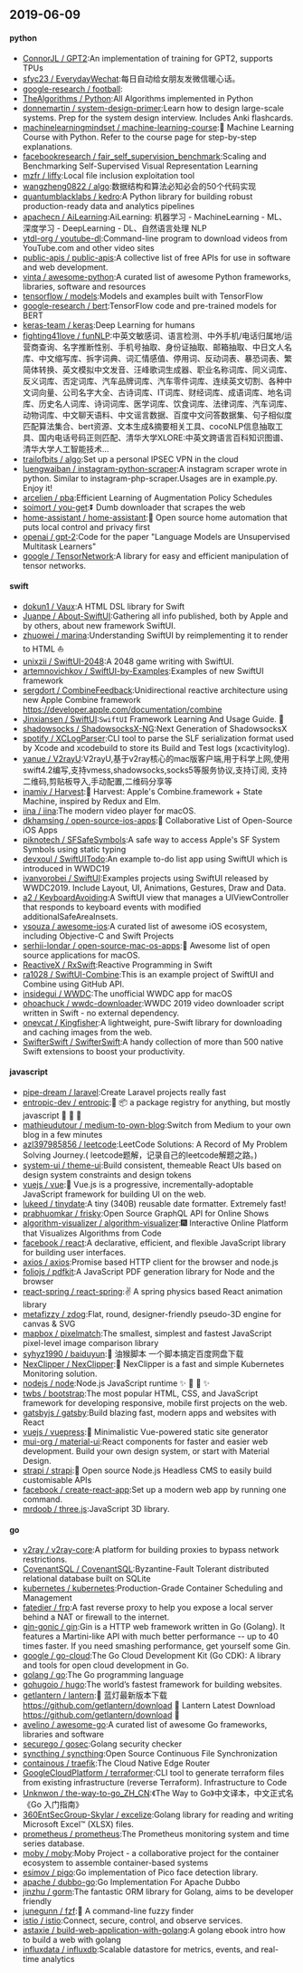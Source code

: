 ## 2019-06-09

#### python
* [ConnorJL / GPT2](https://github.com/ConnorJL/GPT2):An implementation of training for GPT2, supports TPUs
* [sfyc23 / EverydayWechat](https://github.com/sfyc23/EverydayWechat):每日自动给女朋友发微信暖心话。
* [google-research / football](https://github.com/google-research/football):
* [TheAlgorithms / Python](https://github.com/TheAlgorithms/Python):All Algorithms implemented in Python
* [donnemartin / system-design-primer](https://github.com/donnemartin/system-design-primer):Learn how to design large-scale systems. Prep for the system design interview. Includes Anki flashcards.
* [machinelearningmindset / machine-learning-course](https://github.com/machinelearningmindset/machine-learning-course):💬
Machine Learning Course with Python. Refer to the course page for step-by-step explanations.
* [facebookresearch / fair_self_supervision_benchmark](https://github.com/facebookresearch/fair_self_supervision_benchmark):Scaling and Benchmarking Self-Supervised Visual Representation Learning
* [mzfr / liffy](https://github.com/mzfr/liffy):Local file inclusion exploitation tool
* [wangzheng0822 / algo](https://github.com/wangzheng0822/algo):数据结构和算法必知必会的50个代码实现
* [quantumblacklabs / kedro](https://github.com/quantumblacklabs/kedro):A Python library for building robust production-ready data and analytics pipelines
* [apachecn / AiLearning](https://github.com/apachecn/AiLearning):AiLearning: 机器学习 - MachineLearning - ML、深度学习 - DeepLearning - DL、自然语言处理 NLP
* [ytdl-org / youtube-dl](https://github.com/ytdl-org/youtube-dl):Command-line program to download videos from YouTube.com and other video sites
* [public-apis / public-apis](https://github.com/public-apis/public-apis):A collective list of free APIs for use in software and web development.
* [vinta / awesome-python](https://github.com/vinta/awesome-python):A curated list of awesome Python frameworks, libraries, software and resources
* [tensorflow / models](https://github.com/tensorflow/models):Models and examples built with TensorFlow
* [google-research / bert](https://github.com/google-research/bert):TensorFlow code and pre-trained models for BERT
* [keras-team / keras](https://github.com/keras-team/keras):Deep Learning for humans
* [fighting41love / funNLP](https://github.com/fighting41love/funNLP):中英文敏感词、语言检测、中外手机/电话归属地/运营商查询、名字推断性别、手机号抽取、身份证抽取、邮箱抽取、中日文人名库、中文缩写库、拆字词典、词汇情感值、停用词、反动词表、暴恐词表、繁简体转换、英文模拟中文发音、汪峰歌词生成器、职业名称词库、同义词库、反义词库、否定词库、汽车品牌词库、汽车零件词库、连续英文切割、各种中文词向量、公司名字大全、古诗词库、IT词库、财经词库、成语词库、地名词库、历史名人词库、诗词词库、医学词库、饮食词库、法律词库、汽车词库、动物词库、中文聊天语料、中文谣言数据、百度中文问答数据集、句子相似度匹配算法集合、bert资源、文本生成&摘要相关工具、cocoNLP信息抽取工具、国内电话号码正则匹配、清华大学XLORE:中英文跨语言百科知识图谱、清华大学人工智能技术…
* [trailofbits / algo](https://github.com/trailofbits/algo):Set up a personal IPSEC VPN in the cloud
* [luengwaiban / instagram-python-scraper](https://github.com/luengwaiban/instagram-python-scraper):A instagram scraper wrote in python. Similar to instagram-php-scraper.Usages are in example.py. Enjoy it!
* [arcelien / pba](https://github.com/arcelien/pba):Efficient Learning of Augmentation Policy Schedules
* [soimort / you-get](https://github.com/soimort/you-get):⏬
Dumb downloader that scrapes the web
* [home-assistant / home-assistant](https://github.com/home-assistant/home-assistant):🏡
Open source home automation that puts local control and privacy first
* [openai / gpt-2](https://github.com/openai/gpt-2):Code for the paper "Language Models are Unsupervised Multitask Learners"
* [google / TensorNetwork](https://github.com/google/TensorNetwork):A library for easy and efficient manipulation of tensor networks.

#### swift
* [dokun1 / Vaux](https://github.com/dokun1/Vaux):A HTML DSL library for Swift
* [Juanpe / About-SwiftUI](https://github.com/Juanpe/About-SwiftUI):Gathering all info published, both by Apple and by others, about new framework SwiftUI.
* [zhuowei / marina](https://github.com/zhuowei/marina):Understanding SwiftUI by reimplementing it to render to HTML ⛵
* [unixzii / SwiftUI-2048](https://github.com/unixzii/SwiftUI-2048):A 2048 game writing with SwiftUI.
* [artemnovichkov / SwiftUI-by-Examples](https://github.com/artemnovichkov/SwiftUI-by-Examples):Examples of new SwiftUI framework
* [sergdort / CombineFeedback](https://github.com/sergdort/CombineFeedback):Unidirectional reactive architecture using new Apple Combine framework https://developer.apple.com/documentation/combine
* [Jinxiansen / SwiftUI](https://github.com/Jinxiansen/SwiftUI):`SwiftUI` Framework Learning And Usage Guide.
🚀
* [shadowsocks / ShadowsocksX-NG](https://github.com/shadowsocks/ShadowsocksX-NG):Next Generation of ShadowsocksX
* [spotify / XCLogParser](https://github.com/spotify/XCLogParser):CLI tool to parse the SLF serialization format used by Xcode and xcodebuild to store its Build and Test logs (xcactivitylog).
* [yanue / V2rayU](https://github.com/yanue/V2rayU):V2rayU,基于v2ray核心的mac版客户端,用于科学上网,使用swift4.2编写,支持vmess,shadowsocks,socks5等服务协议,支持订阅, 支持二维码,剪贴板导入,手动配置,二维码分享等
* [inamiy / Harvest](https://github.com/inamiy/Harvest):🌾
Harvest: Apple's Combine.framework + State Machine, inspired by Redux and Elm.
* [iina / iina](https://github.com/iina/iina):The modern video player for macOS.
* [dkhamsing / open-source-ios-apps](https://github.com/dkhamsing/open-source-ios-apps):📱
Collaborative List of Open-Source iOS Apps
* [piknotech / SFSafeSymbols](https://github.com/piknotech/SFSafeSymbols):A safe way to access Apple's SF System Symbols using static typing
* [devxoul / SwiftUITodo](https://github.com/devxoul/SwiftUITodo):An example to-do list app using SwiftUI which is introduced in WWDC19
* [ivanvorobei / SwiftUI](https://github.com/ivanvorobei/SwiftUI):Examples projects using SwiftUI released by WWDC2019. Include Layout, UI, Animations, Gestures, Draw and Data.
* [a2 / KeyboardAvoiding](https://github.com/a2/KeyboardAvoiding):A SwiftUI view that manages a UIViewController that responds to keyboard events with modified additionalSafeAreaInsets.
* [vsouza / awesome-ios](https://github.com/vsouza/awesome-ios):A curated list of awesome iOS ecosystem, including Objective-C and Swift Projects
* [serhii-londar / open-source-mac-os-apps](https://github.com/serhii-londar/open-source-mac-os-apps):🚀
Awesome list of open source applications for macOS.
* [ReactiveX / RxSwift](https://github.com/ReactiveX/RxSwift):Reactive Programming in Swift
* [ra1028 / SwiftUI-Combine](https://github.com/ra1028/SwiftUI-Combine):This is an example project of SwiftUI and Combine using GitHub API.
* [insidegui / WWDC](https://github.com/insidegui/WWDC):The unofficial WWDC app for macOS
* [ohoachuck / wwdc-downloader](https://github.com/ohoachuck/wwdc-downloader):WWDC 2019 video downloader script written in Swift - no external dependency.
* [onevcat / Kingfisher](https://github.com/onevcat/Kingfisher):A lightweight, pure-Swift library for downloading and caching images from the web.
* [SwifterSwift / SwifterSwift](https://github.com/SwifterSwift/SwifterSwift):A handy collection of more than 500 native Swift extensions to boost your productivity.

#### javascript
* [pipe-dream / laravel](https://github.com/pipe-dream/laravel):Create Laravel projects really fast
* [entropic-dev / entropic](https://github.com/entropic-dev/entropic):🦝
📦
a package registry for anything, but mostly javascript 🦝 🦝 🦝
* [mathieudutour / medium-to-own-blog](https://github.com/mathieudutour/medium-to-own-blog):Switch from Medium to your own blog in a few minutes
* [azl397985856 / leetcode](https://github.com/azl397985856/leetcode):LeetCode Solutions: A Record of My Problem Solving Journey.( leetcode题解，记录自己的leetcode解题之路。)
* [system-ui / theme-ui](https://github.com/system-ui/theme-ui):Build consistent, themeable React UIs based on design system constraints and design tokens
* [vuejs / vue](https://github.com/vuejs/vue):🖖
Vue.js is a progressive, incrementally-adoptable JavaScript framework for building UI on the web.
* [lukeed / tinydate](https://github.com/lukeed/tinydate):A tiny (340B) reusable date formatter. Extremely fast!
* [prabhuomkar / frisky](https://github.com/prabhuomkar/frisky):Open Source GraphQL API for Online Shows
* [algorithm-visualizer / algorithm-visualizer](https://github.com/algorithm-visualizer/algorithm-visualizer):🎆
Interactive Online Platform that Visualizes Algorithms from Code
* [facebook / react](https://github.com/facebook/react):A declarative, efficient, and flexible JavaScript library for building user interfaces.
* [axios / axios](https://github.com/axios/axios):Promise based HTTP client for the browser and node.js
* [foliojs / pdfkit](https://github.com/foliojs/pdfkit):A JavaScript PDF generation library for Node and the browser
* [react-spring / react-spring](https://github.com/react-spring/react-spring):✌️
A spring physics based React animation library
* [metafizzy / zdog](https://github.com/metafizzy/zdog):Flat, round, designer-friendly pseudo-3D engine for canvas & SVG
* [mapbox / pixelmatch](https://github.com/mapbox/pixelmatch):The smallest, simplest and fastest JavaScript pixel-level image comparison library
* [syhyz1990 / baiduyun](https://github.com/syhyz1990/baiduyun):🖖
油猴脚本 一个脚本搞定百度网盘下载
* [NexClipper / NexClipper](https://github.com/NexClipper/NexClipper):🐳
NexClipper is a fast and simple Kubernetes Monitoring solution.
* [nodejs / node](https://github.com/nodejs/node):Node.js JavaScript runtime
✨
🐢
🚀
✨
* [twbs / bootstrap](https://github.com/twbs/bootstrap):The most popular HTML, CSS, and JavaScript framework for developing responsive, mobile first projects on the web.
* [gatsbyjs / gatsby](https://github.com/gatsbyjs/gatsby):Build blazing fast, modern apps and websites with React
* [vuejs / vuepress](https://github.com/vuejs/vuepress):📝
Minimalistic Vue-powered static site generator
* [mui-org / material-ui](https://github.com/mui-org/material-ui):React components for faster and easier web development. Build your own design system, or start with Material Design.
* [strapi / strapi](https://github.com/strapi/strapi):🚀
Open source Node.js Headless CMS to easily build customisable APIs
* [facebook / create-react-app](https://github.com/facebook/create-react-app):Set up a modern web app by running one command.
* [mrdoob / three.js](https://github.com/mrdoob/three.js):JavaScript 3D library.

#### go
* [v2ray / v2ray-core](https://github.com/v2ray/v2ray-core):A platform for building proxies to bypass network restrictions.
* [CovenantSQL / CovenantSQL](https://github.com/CovenantSQL/CovenantSQL):Byzantine-Fault Tolerant distributed relational database built on SQLite
* [kubernetes / kubernetes](https://github.com/kubernetes/kubernetes):Production-Grade Container Scheduling and Management
* [fatedier / frp](https://github.com/fatedier/frp):A fast reverse proxy to help you expose a local server behind a NAT or firewall to the internet.
* [gin-gonic / gin](https://github.com/gin-gonic/gin):Gin is a HTTP web framework written in Go (Golang). It features a Martini-like API with much better performance -- up to 40 times faster. If you need smashing performance, get yourself some Gin.
* [google / go-cloud](https://github.com/google/go-cloud):The Go Cloud Development Kit (Go CDK): A library and tools for open cloud development in Go.
* [golang / go](https://github.com/golang/go):The Go programming language
* [gohugoio / hugo](https://github.com/gohugoio/hugo):The world’s fastest framework for building websites.
* [getlantern / lantern](https://github.com/getlantern/lantern):🔴
蓝灯最新版本下载 https://github.com/getlantern/download
🔴
Lantern Latest Download https://github.com/getlantern/download
🔴
* [avelino / awesome-go](https://github.com/avelino/awesome-go):A curated list of awesome Go frameworks, libraries and software
* [securego / gosec](https://github.com/securego/gosec):Golang security checker
* [syncthing / syncthing](https://github.com/syncthing/syncthing):Open Source Continuous File Synchronization
* [containous / traefik](https://github.com/containous/traefik):The Cloud Native Edge Router
* [GoogleCloudPlatform / terraformer](https://github.com/GoogleCloudPlatform/terraformer):CLI tool to generate terraform files from existing infrastructure (reverse Terraform). Infrastructure to Code
* [Unknwon / the-way-to-go_ZH_CN](https://github.com/Unknwon/the-way-to-go_ZH_CN):《The Way to Go》中文译本，中文正式名《Go 入门指南》
* [360EntSecGroup-Skylar / excelize](https://github.com/360EntSecGroup-Skylar/excelize):Golang library for reading and writing Microsoft Excel™ (XLSX) files.
* [prometheus / prometheus](https://github.com/prometheus/prometheus):The Prometheus monitoring system and time series database.
* [moby / moby](https://github.com/moby/moby):Moby Project - a collaborative project for the container ecosystem to assemble container-based systems
* [esimov / pigo](https://github.com/esimov/pigo):Go implementation of Pico face detection library.
* [apache / dubbo-go](https://github.com/apache/dubbo-go):Go Implementation For Apache Dubbo
* [jinzhu / gorm](https://github.com/jinzhu/gorm):The fantastic ORM library for Golang, aims to be developer friendly
* [junegunn / fzf](https://github.com/junegunn/fzf):🌸
A command-line fuzzy finder
* [istio / istio](https://github.com/istio/istio):Connect, secure, control, and observe services.
* [astaxie / build-web-application-with-golang](https://github.com/astaxie/build-web-application-with-golang):A golang ebook intro how to build a web with golang
* [influxdata / influxdb](https://github.com/influxdata/influxdb):Scalable datastore for metrics, events, and real-time analytics
